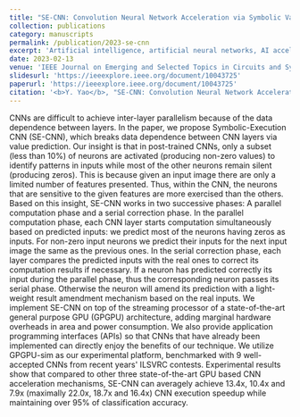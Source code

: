 ```yaml
---
title: "SE-CNN: Convolution Neural Network Acceleration via Symbolic Value Prediction"
collection: publications
category: manuscripts
permalink: /publication/2023-se-cnn
excerpt: 'Artificial intelligence, artificial neural networks, AI accelerators.'
date: 2023-02-13
venue: 'IEEE Journal on Emerging and Selected Topics in Circuits and Systems (JETCAS, Volume: 13, Issue: 1, March 2023)'
slidesurl: 'https://ieeexplore.ieee.org/document/10043725'
paperurl: 'https://ieeexplore.ieee.org/document/10043725'
citation: '<b>Y. Yao</b>, "SE-CNN: Convolution Neural Network Acceleration via Symbolic Value Prediction," in IEEE Journal on Emerging and Selected Topics in Circuits and Systems, vol. 13, no. 1, pp. 73-85, March 2023, doi: 10.1109/JETCAS.2023.3244767.'
---
```


CNNs are difficult to achieve inter-layer parallelism because of the data dependence between layers. In the paper, we propose Symbolic-Execution CNN (SE-CNN), which breaks data dependence between CNN layers via value prediction. Our insight is that in post-trained CNNs, only a subset (less than 10%) of neurons are activated (producing non-zero values) to identify patterns in inputs while most of the other neurons remain silent (producing zeros). This is because given an input image there are only a limited number of features presented. Thus, within the CNN, the neurons that are sensitive to the given features are more exercised than the others. Based on this insight, SE-CNN works in two successive phases: A parallel computation phase and a serial correction phase. In the parallel computation phase, each CNN layer starts computation simultaneously based on predicted inputs: we predict most of the neurons having zeros as inputs. For non-zero input neurons we predict their inputs for the next input image the same as the previous ones. In the serial correction phase, each layer compares the predicted inputs with the real ones to correct its computation results if necessary. If a neuron has predicted correctly its input during the parallel phase, thus the corresponding neuron passes its serial phase. Otherwise the neuron will amend its prediction with a light-weight result amendment mechanism based on the real inputs. We implement SE-CNN on top of the streaming processor of a state-of-the-art general purpose GPU (GPGPU) architecture, adding marginal hardware overheads in area and power consumption. We also provide application programming interfaces (APIs) so that CNNs that have already been implemented can directly enjoy the benefits of our technique. We utilize GPGPU-sim as our experimental platform, benchmarked with 9 well-accepted CNNs from recent years' ILSVRC contests. Experimental results show that compared to other three state-of-the-art GPU based CNN acceleration mechanisms, SE-CNN can averagely achieve 13.4x, 10.4x and 7.9x (maximally 22.0x, 18.7x and 16.4x) CNN execution speedup while maintaining over 95% of classification accuracy.
